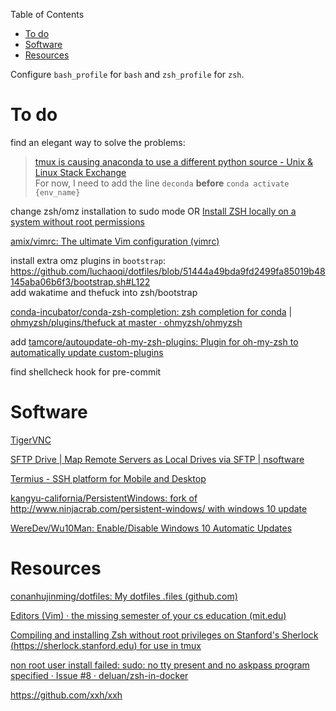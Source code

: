 <!-- START doctoc generated TOC please keep comment here to allow auto update -->
<!-- DON'T EDIT THIS SECTION, INSTEAD RE-RUN doctoc TO UPDATE -->
Table of Contents

- [To do](#to-do)
- [Software](#software)
- [Resources](#resources)

<!-- END doctoc generated TOC please keep comment here to allow auto update -->

Configure `bash_profile` for `bash` and `zsh_profile` for `zsh`.

# To do

find an elegant way to solve the problems:
> [tmux is causing anaconda to use a different python source - Unix & Linux Stack Exchange](https://unix.stackexchange.com/questions/366553/tmux-is-causing-anaconda-to-use-a-different-python-source)  
> For now, I need to add the line `deconda` **before** `conda activate {env_name}`


change zsh/omz installation to sudo mode OR [Install ZSH locally on a system without root permissions](https://gist.github.com/SirDavidLudwig/ede9adaa512f4295130f67aeef508e48)


[amix/vimrc: The ultimate Vim configuration (vimrc)](https://github.com/amix/vimrc)

install extra omz plugins in `bootstrap`: https://github.com/luchaoqi/dotfiles/blob/51444a49bda9fd2499fa85019b48145aba06b6f3/bootstrap.sh#L122  
add wakatime and thefuck into zsh/bootstrap

[conda-incubator/conda-zsh-completion: zsh completion for conda](https://github.com/conda-incubator/conda-zsh-completion)
 | [ohmyzsh/plugins/thefuck at master · ohmyzsh/ohmyzsh](https://github.com/ohmyzsh/ohmyzsh/tree/master/plugins/thefuck)
 
add [tamcore/autoupdate-oh-my-zsh-plugins: Plugin for oh-my-zsh to automatically update custom-plugins](https://github.com/TamCore/autoupdate-oh-my-zsh-plugins)

find shellcheck hook for pre-commit

# Software

[TigerVNC](https://tigervnc.org/)

[SFTP Drive | Map Remote Servers as Local Drives via SFTP | nsoftware](https://www.nsoftware.com/sftp/drive/)

[Termius - SSH platform for Mobile and Desktop](https://termius.com/)

[kangyu-california/PersistentWindows: fork of http://www.ninjacrab.com/persistent-windows/ with windows 10 update](https://github.com/kangyu-california/PersistentWindows)

[WereDev/Wu10Man: Enable/Disable Windows 10 Automatic Updates](https://github.com/WereDev/Wu10Man)

# Resources

[conanhujinming/dotfiles: My dotfiles .files (github.com)](https://github.com/conanhujinming/dotfiles)

[Editors (Vim) · the missing semester of your cs education (mit.edu)](https://missing.csail.mit.edu/2020/editors/)

[Compiling and installing Zsh without root privileges on Stanford's Sherlock (https://sherlock.stanford.edu) for use in tmux](https://gist.github.com/mgbckr/b8dc6d7d228e25325b6dfaa1c4018e78)

[non root user install failed: sudo: no tty present and no askpass program specified · Issue #8 · deluan/zsh-in-docker](https://github.com/deluan/zsh-in-docker/issues/8)

https://github.com/xxh/xxh
